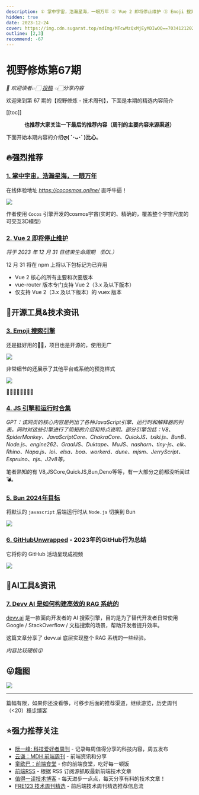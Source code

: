 ```yaml
---
description: ① 掌中宇宙，浩瀚星海，一眼万年 ② Vue 2 即将停止维护 ③ Emoji 搜索引擎 ④ JS 引擎和运行时合集 ⑤ Bun 2024年目标 ⑥ GitHubUnwrapped - 2023年的GitHub行为总结 ⑦ Devv AI 是如何构建高效的 RAG 系统的
hidden: true
date: 2023-12-24
cover: https://img.cdn.sugarat.top/mdImg/MTcwMzQxMjEyMDIwOQ==703412120209
outline: [2,3]
recommend: -67
---
```


# 视野修炼第67期
*💐 欢迎读者👉🏻 [投稿](https://www.wenjuan.com/s/AN32YrD/) 👈🏻分享内容*

欢迎来到第 67 期的【视野修炼 - 技术周刊】，下面是本期的精选内容简介

[[toc]]

<center>

**​也推荐大家关注一下最后的推荐内容（周刊的主要内容来源渠道）**
</center>

下面开始本期内容的介绍**ღ( ´･ᴗ･` )比心**。
## 🔥强烈推荐
### [1. 掌中宇宙，浩瀚星海，一眼万年](https://mp.weixin.qq.com/s/RmKFeaEBpmWWoUg4CgXXFg)
在线体验地址 *https://cocosmos.online/* 直呼牛逼！

![](https://img.cdn.sugarat.top/mdImg/MTcwMzQwMTU5NTk5MQ==703401595991)

作者使用 `Cocos` 引擎开发的cosmos宇宙(实时的、精确的，覆盖整个宇宙尺度的可交互3D模型)

### [2. Vue 2 即将停止维护](https://blog.vuejs.org/posts/vue-2-eol)
*将于 2023 年 12 月 31 日结束生命周期 （EOL）*

12 月 31 将在 npm 上将以下包标记为已弃用
* Vue 2 核心的所有主要和次要版本
* vue-router 版本专门支持 Vue 2（3.x 及以下版本）
* 仅支持 Vue 2（3.x 及以下版本）的 vuex 版本

## 🔧开源工具&技术资讯
### [3. Emoji 搜索引擎](https://searchemoji.app/zh-hans)

还是挺好用的👍🏻，项目也是开源的，使用无广

![](https://img.cdn.sugarat.top/mdImg/MTcwMzM5NTg0NTQ0NQ==703395845445)

非常细节的还展示了其他平台或系统的预览样式

![](https://img.cdn.sugarat.top/mdImg/MTcwMzM5NDQ4OTgyNA==703394489824)

🫠😉🤪😶‍🌫️🥱🐦‍🔥

### [4. JS 引擎和运行时合集](https://gist.github.com/guest271314/bd292fc33e1b30dede0643a283fadc6a)
*GPT：该网页的核心内容是列出了各种JavaScript引擎、运行时和解释器的列表。同时对这些引擎进行了简短的介绍和特点说明。部分引擎包括：V8、SpiderMonkey、JavaScriptCore、ChakraCore、QuickJS、txiki.js、BunB、Node.js、engine262、GraalJS、Duktape、MuJS、nashorn、tiny-js、elk、Rhino、Napa.js、loi、elsa、boa、workerd、dune、mjsm、JerryScript、Espruino、njs、J2v8等。*

笔者熟知的有 V8,JSCore,QuickJS,Bun,Deno等等，有一大部分之前都没听闻过💣。

### [5. Bun 2024年目标](https://twitter.com/bunjavascript/status/1732945030007099510)

将默认的 `javascript` 后端运行时从 `Node.js` 切换到 Bun

![](https://img.cdn.sugarat.top/mdImg/MTcwMzQwOTE0Mzk1OA==703409143958)

### [6. GitHubUnwrapped](https://githubunwrapped.com/) - 2023年的GitHub行为总结
它将你的 GitHub 活动呈现成视频

![](https://img.cdn.sugarat.top/mdImg/MTcwMzQwOTUzMzMwNQ==703409533305)

## 🤖AI工具&资讯
### [7. Devv AI 是如何构建高效的 RAG 系统的](https://v2ex.com/t/1000319)
[devv.ai](https://devv.ai/zh) 是一款面向开发者的 AI 搜索引擎，目的是为了替代开发者日常使用 Google / StackOverflow / 文档搜索的场景，帮助开发者提升效率。

这篇文章分享了 devv.ai 底层实现整个 RAG 系统的一些经验。

*内容比较硬核😲*

## 😛趣图
![](https://img.cdn.sugarat.top/mdImg/MTcwMzM5Mzk2NTI0NA==703393965244)

---

篇幅有限，如果你还没看够，可移步后面的推荐渠道，继续游览，历史周刊（<20）[移步博客](https://sugarat.top/weekly/index.html)

## ⭐️强力推荐关注
* [阮一峰: 科技爱好者周刊](https://www.ruanyifeng.com/blog/archives.html) - 记录每周值得分享的科技内容，周五发布
* [云谦：MDH 前端周刊](https://mdhweekly.com/) - 前端资讯和分享
* [童欧巴：前端食堂](https://github.com/Geekhyt/weekly) - 你的前端食堂，吃好每一顿饭
* [前端RSS](https://fed.chanceyu.com/) - 根据 RSS 订阅源抓取最新前端技术文章
* [值得一读技术博客](https://daily-blog.chlinlearn.top/) - 每天进步一点点，每天分享有料的技术文章！
* [FRE123 技术周刊精选](https://www.fre123.com/weekly) - 前后端技术周刊精选推荐信息流
